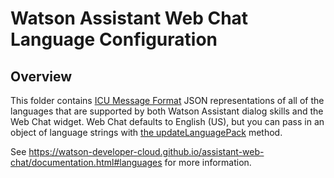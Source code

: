 # Watson Assistant Web Chat Language Configuration

## Overview

This folder contains [ICU Message Format](http://userguide.icu-project.org/formatparse/messages) JSON representations of all of the languages that are supported by both Watson Assistant dialog skills and the Web Chat widget. Web Chat defaults to English (US), but you can pass in an object of language strings with
[the updateLanguagePack](https://watson-developer-cloud.github.io/assistant-web-chat/documentation.html#instanceupdatelanguagepack) method.

See https://watson-developer-cloud.github.io/assistant-web-chat/documentation.html#languages for more information.